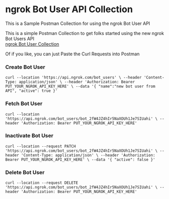 # ngrok Bot User API Collection

This is a Sample Postman Collection for using the ngrok Bot User API

This is a simple Postman Collection to get folks started using the new ngrok Bot Users API<br/>
[ngrok Bot User Collection](https://github.com/ngrok-patrick/ngrok-Bot-User-API-Collection/blob/main/ngrok%20Bot%20User%20API%20Collection.json)

Of if you like, you can just Paste the Curl Requests into Postman 

### Create Bot User
`curl --location 'https://api.ngrok.com/bot_users' \
--header 'Content-Type: application/json' \
--header 'Authorization: Bearer PUT_YOUR_NGROK_API_KEY_HERE' \
--data '{
    "name":"new bot user from API",
    "active": true
}'`

### Fetch Bot User
`curl --location 'https://api.ngrok.com/bot_users/bot_2fW4JZ4hIr5NaXOUh1Je7SIUahi' \
--header 'Authorization: Bearer PUT_YOUR_NGROK_API_KEY_HERE'`

### Inactivate Bot User
`curl --location --request PATCH 'https://api.ngrok.com/bot_users/bot_2fW4JZ4hIr5NaXOUh1Je7SIUahi' \
--header 'Content-Type: application/json' \
--header 'Authorization: Bearer PUT_YOUR_NGROK_API_KEY_HERE' \
--data '{
    "active": false
}'`

### Delete Bot User
`curl --location --request DELETE 'https://api.ngrok.com/bot_users/bot_2fW4JZ4hIr5NaXOUh1Je7SIUahi' \
--header 'Authorization: Bearer PUT_YOUR_NGROK_API_KEY_HERE'`
